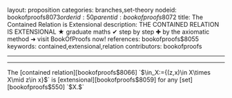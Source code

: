 layout: proposition
categories: branches,set-theory
nodeid: bookofproofs$8073
orderid: 50
parentid: bookofproofs$8072
title: The Contained Relation is Extensional
description: THE CONTAINED RELATION IS EXTENSIONAL &#9733; graduate maths &#10004; step by step &#10010; by the axiomatic method &#10140; visit BookOfProofs now!
references: bookofproofs$8055
keywords: contained,extensional,relation
contributors: bookofproofs

---


---

The [contained relation][bookofproofs$8066] `$\in_X:=\{(z,x)\in X\times X\mid z\in x\}$` is [extensional][bookofproofs$8059] for any [set][bookofproofs$550] `$X.$`
